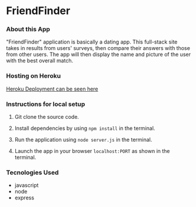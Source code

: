 # FriendFinder


### About this App

 "FriendFinder" application is basically a dating app. This full-stack site takes in results from users' surveys, then compare their answers with those from other users. The app will then display the name and picture of the user with the best overall match.






### Hosting on Heroku

  [Heroku Deployment can be seen here](https://spaceship32.herokuapp.com/)


### Instructions for local setup

1. Git clone the source code.
2. Install dependencies by using `npm install` in the terminal.

3. Run the application using `node server.js` in the terminal.

4. Launch the app in your browser `localhost:PORT` as shown in the terminal.


### Tecnologies Used

- javascript
- node
- express
